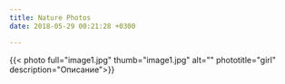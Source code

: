 ```yaml
---
title: Nature Photos
date: 2018-05-29 00:21:28 +0300

---
```

{{< photo full="image1.jpg" thumb="image1.jpg" alt="" phototitle="girl" description="Описание">}}